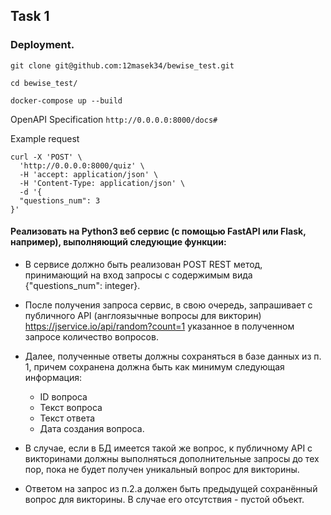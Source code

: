 ## Task 1

### Deployment.

```
git clone git@github.com:12masek34/bewise_test.git

cd bewise_test/

docker-compose up --build
```

OpenAPI Specification ```http://0.0.0.0:8000/docs#```


Example  request
```
curl -X 'POST' \
  'http://0.0.0.0:8000/quiz' \
  -H 'accept: application/json' \
  -H 'Content-Type: application/json' \
  -d '{
  "questions_num": 3
}'
```



#### Реализовать на Python3 веб сервис (с помощью FastAPI или Flask, например), выполняющий следующие функции:

* В сервисе должно быть реализован POST REST метод, принимающий на вход запросы с содержимым вида {"questions_num": integer}.

* После получения запроса сервис, в свою очередь, запрашивает с публичного API (англоязычные вопросы для викторин) https://jservice.io/api/random?count=1 указанное в полученном запросе количество вопросов.

* Далее, полученные ответы должны сохраняться в базе данных из п. 1, причем сохранена должна быть как минимум следующая информация:
  - ID вопроса
  - Текст вопроса
  - Текст ответа
  - Дата создания вопроса.

* В случае, если в БД имеется такой же вопрос, к публичному API с викторинами должны выполняться дополнительные запросы до тех пор, пока не будет получен уникальный вопрос для викторины.

* Ответом на запрос из п.2.a должен быть предыдущей сохранённый вопрос для викторины. В случае его отсутствия - пустой объект.
